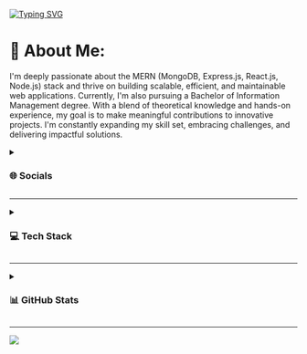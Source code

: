 [![Typing SVG](https://readme-typing-svg.demolab.com?font=Fira+Code&weight=500&size=32&duration=4000&pause=1000&color=70A5FD&center=true&random=false&width=1000&lines=Full-Stack+developer+in+training;JavaScript+Explorer)](https://git.io/typing-svg)

# 💫 About Me:
I'm deeply passionate about the MERN (MongoDB, Express.js, React.js, Node.js) stack and thrive on building scalable, efficient, and maintainable web applications. Currently, I'm also pursuing a Bachelor of Information Management degree. With a blend of theoretical knowledge and hands-on experience, my goal is to make meaningful contributions to innovative projects. I'm constantly expanding my skill set, embracing challenges, and delivering impactful solutions.


<details>
   <summary><h3>🌐 Socials</h3></summary>

[![LinkedIn](https://img.shields.io/badge/LinkedIn-%230077B5.svg?logo=linkedin&logoColor=white)](https://linkedin.com/in/Ishan-Pradhan) 

</details>

---

<details>
   <summary><h3>💻 Tech Stack</h3></summary>

![HTML5](https://img.shields.io/badge/html5-%23E34F26.svg?style=flat&logo=html5&logoColor=white) 
![CSS3](https://img.shields.io/badge/css3-%231572B6.svg?style=flat&logo=css3&logoColor=white) 
![TailwindCSS](https://img.shields.io/badge/tailwindcss-%2338B2AC.svg?style=flat&logo=tailwind-css&logoColor=white) 
![Bootstrap](https://img.shields.io/badge/bootstrap-%238511FA.svg?style=flat&logo=bootstrap&logoColor=white) 
![JavaScript](https://img.shields.io/badge/javascript-%23323330.svg?style=flat&logo=javascript&logoColor=%23F7DF1E) 
![NPM](https://img.shields.io/badge/NPM-%23CB3837.svg?style=flat&logo=npm&logoColor=white) 
![Chart.js](https://img.shields.io/badge/chart.js-F5788D.svg?style=flat&logo=chart.js&logoColor=white) 
![React](https://img.shields.io/badge/react-%2320232a.svg?style=flat&logo=react&logoColor=%2361DAFB) 
![React Query](https://img.shields.io/badge/-React%20Query-FF4154?style=flat&logo=react%20query&logoColor=white) 
![React Router](https://img.shields.io/badge/React_Router-CA4245?style=flat&logo=react-router&logoColor=white) 
![NodeJS](https://img.shields.io/badge/node.js-6DA55F?style=flat&logo=node.js&logoColor=white) 
![Express.js](https://img.shields.io/badge/express.js-%23404d59.svg?style=flat&logo=express&logoColor=%2361DAFB) 
![MongoDB](https://img.shields.io/badge/MongoDB-%234ea94b.svg?style=flat&logo=mongodb&logoColor=white) 
![MySQL](https://img.shields.io/badge/mysql-%2300000f.svg?style=flat&logo=mysql&logoColor=white) 
![Supabase](https://img.shields.io/badge/Supabase-3ECF8E?style=flat&logo=supabase&logoColor=white) 
![Vite](https://img.shields.io/badge/vite-%23646CFF.svg?style=flat&logo=vite&logoColor=white) 
![Netlify](https://img.shields.io/badge/netlify-%23000000.svg?style=flat&logo=netlify&logoColor=#00C7B7) 
![Vercel](https://img.shields.io/badge/vercel-%23000000.svg?style=flat&logo=vercel&logoColor=white) 
![Figma](https://img.shields.io/badge/figma-%23F24E1E.svg?style=flat&logo=figma&logoColor=white)
</details>

---

<details>
   <summary><h3>📊 GitHub Stats</h3></summary>
  <img src="https://github-readme-streak-stats.herokuapp.com/?user=Ishan-Pradhan&theme=tokyonight&hide_border=false" alt="GitHub Streak" />
<br />
  <img src="https://github-readme-stats.vercel.app/api?username=Ishan-Pradhan&theme=tokyonight&hide_border=false&include_all_commits=true&count_private=true" alt="GitHub Stats" />
  <br />
  <img src="https://github-readme-stats.vercel.app/api/top-langs/?username=Ishan-Pradhan&theme=tokyonight&hide_border=false&include_all_commits=true&count_private=true&layout=compact" alt="Top Languages" />
</details>

---

[![](https://visitcount.itsvg.in/api?id=Ishan-Pradhan&icon=0&color=6)](https://visitcount.itsvg.in)

